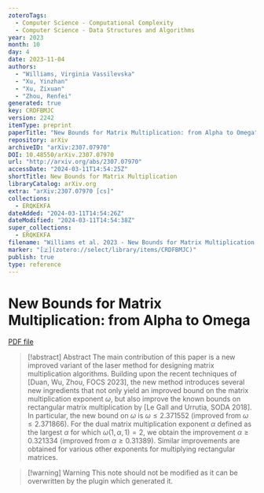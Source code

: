 ```yaml
---
zoteroTags:
  - Computer Science - Computational Complexity
  - Computer Science - Data Structures and Algorithms
year: 2023
month: 10
day: 4
date: 2023-11-04
authors:
  - "Williams, Virginia Vassilevska"
  - "Xu, Yinzhan"
  - "Xu, Zixuan"
  - "Zhou, Renfei"
generated: true
key: CRDFBMJC
version: 2242
itemType: preprint
paperTitle: "New Bounds for Matrix Multiplication: from Alpha to Omega"
repository: arXiv
archiveID: "arXiv:2307.07970"
DOI: 10.48550/arXiv.2307.07970
url: "http://arxiv.org/abs/2307.07970"
accessDate: "2024-03-11T14:54:25Z"
shortTitle: New Bounds for Matrix Multiplication
libraryCatalog: arXiv.org
extra: "arXiv:2307.07970 [cs]"
collections:
  - ERQKEKFA
dateAdded: "2024-03-11T14:54:26Z"
dateModified: "2024-03-11T14:54:38Z"
super_collections:
  - ERQKEKFA
filename: "Williams et al. 2023 - New Bounds for Matrix Multiplication: from Alpha to Omega.pdf"
marker: "[🇿](zotero://select/library/items/CRDFBMJC)"
publish: true
type: reference
---
```

# New Bounds for Matrix Multiplication: from Alpha to Omega

[PDF file](/Papers/PDFs/Williams%20et%20al.%202023%20-%20New%20Bounds%20for%20Matrix%20Multiplication:%20from%20Alpha%20to%20Omega.pdf)

> [!abstract] Abstract
> The main contribution of this paper is a new improved variant of the laser method for designing matrix multiplication algorithms. Building upon the recent techniques of [Duan, Wu, Zhou, FOCS 2023], the new method introduces several new ingredients that not only yield an improved bound on the matrix multiplication exponent $\omega$, but also improve the known bounds on rectangular matrix multiplication by [Le Gall and Urrutia, SODA 2018]. In particular, the new bound on $\omega$ is $\omega\le 2.371552$ (improved from $\omega\le 2.371866$). For the dual matrix multiplication exponent $\alpha$ defined as the largest $\alpha$ for which $\omega(1,\alpha,1)=2$, we obtain the improvement $\alpha \ge 0.321334$ (improved from $\alpha \ge 0.31389$). Similar improvements are obtained for various other exponents for multiplying rectangular matrices.

>[!warning] Warning
> This note should not be modified as it can be overwritten by the plugin which generated it.

